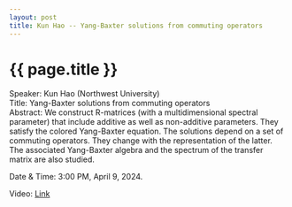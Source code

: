 ```yaml
---
layout: post
title: Kun Hao -- Yang-Baxter solutions from commuting operators
---
```


{{ page.title }}
================

Speaker: Kun Hao (Northwest University)  
Title: Yang-Baxter solutions from commuting operators    
Abstract: We construct R-matrices (with a multidimensional spectral parameter) that include additive as well as non-additive parameters. They satisfy the colored Yang-Baxter equation.
The solutions depend on a set of commuting operators. They change with the representation of the latter. The associated Yang-Baxter algebra and the spectrum of the transfer matrix are also studied.   

Date & Time: 3:00 PM, April 9, 2024.  

Video: [Link]( https://www.bilibili.com/video/BV1qr421x7LX )   
